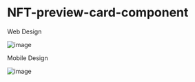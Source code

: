 # NFT-preview-card-component

Web Design

![image](https://github.com/enesdelican/NFT-preview-card-component/assets/83830236/f69435a0-823f-4e1b-9503-f0bf4ea6b8f4)

Mobile Design

![image](https://github.com/enesdelican/NFT-preview-card-component/assets/83830236/81210ed5-2c78-43ec-af30-455d94329d21)

